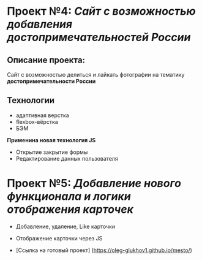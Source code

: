 # Проект №4: *Сайт с возможностью добавления достопримечательностей России*

## Описание проекта:
Сайт с возможностью делиться и лайкать фотографии на тематику **достопримечательности России**

## Технологии
* адаптивная верстка
* flexbox-вёрстка
* БЭМ

**Применина новая технология JS**
* Открытие закрытие формы
* Редактирование данных пользователя
# Проект №5: *Добавление нового функционала и логики отображения карточек*

* Добавление, удаление, Like карточки
* Отображение карточки через JS

* [Ссылка на готовый проект]
(https://oleg-glukhov1.github.io/mesto/)